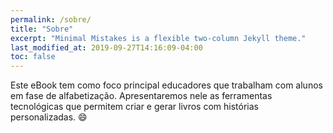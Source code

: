 ```yaml
---
permalink: /sobre/
title: "Sobre"
excerpt: "Minimal Mistakes is a flexible two-column Jekyll theme."
last_modified_at: 2019-09-27T14:16:09-04:00
toc: false
---
```


Este eBook tem como foco principal educadores que trabalham com alunos em fase de alfabetização. Apresentaremos nele as ferramentas tecnológicas que permitem criar e gerar livros com histórias personalizadas. :smile:

